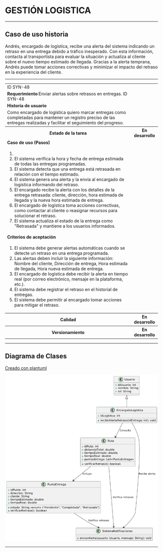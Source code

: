 # GESTIÓN LOGISTICA

------

## Caso de uso historia 
Andrés, encargado de logística, recibe una alerta del sistema indicando un retraso en una entrega debido a tráfico inesperado. Con esta información, contacta al transportista para evaluar la situación y actualiza al cliente sobre el nuevo tiempo estimado de llegada. Gracias a la alerta temprana, Andrés puede tomar acciones correctivas y minimizar el impacto del retraso en la experiencia del cliente.

---

<table id="customers">
  <tr class="idtext principal">
    <td>ID SYN-48</td>
  </tr>
  <tr class="single text">
    <td><strong>Requerimiento</strong>:Enviar alertas sobre retrasos en entregas. ID SYN-48</td>
  </tr>
  <tr class="single gray">
    <td><strong>Historia de usuario</strong></td>
  </tr>
  <tr class="single text">
    <td>Como encargado de logística quiero marcar entregas como completadas para mantener un registro preciso de las entregas realizadas y facilitar el seguimiento del progreso.
</td>
  </tr>
  <tr class="duo">
    <th class="gray"><strong>Estado de la tarea</strong></th>
    <th>En desarrollo</th>
  </tr>
  <tr class="single gray">
    <td><strong>Caso de uso (Pasos)</strong></td>
  </tr>
  <tr class="single text">
    <td>
        <ol>
            <li>
             <li>El sistema verifica la hora y fecha de entrega estimada de todas las entregas programadas.</li>
            <li>El sistema detecta que una entrega está retrasada en relación con el tiempo estimado.</li>
            <li>El sistema genera una alerta y la envía al encargado de logística informando del retraso.</li>
            <li>El encargado recibe la alerta con los detalles de la entrega retrasada: cliente, dirección, hora estimada de llegada y la nueva hora estimada de entrega.</li>
            <li>El encargado de logística toma acciones correctivas, como contactar al cliente o reasignar recursos para solucionar el retraso.</li>
            <li>El sistema actualiza el estado de la entrega como "Retrasada" y mantiene a los usuarios informados.</li>
          </ol>
   </td>
  </tr>
  <tr class="single gray">
    <td><strong>Criterios de aceptación</strong></td>
  </tr>
  <tr class="single text">
    <td>
        <ol>
              <li>El sistema debe generar alertas automáticas cuando se detecte un retraso en una entrega programada.</li>
              <li>Las alertas deben incluir la siguiente información: Nombre del cliente, Dirección de entrega, Hora estimada de llegada, Hora nueva estimada de entrega.</li>
              <li>El encargado de logística debe recibir la alerta en tiempo real (por correo electrónico, mensaje en la plataforma, etc.).</li>
              <li>El sistema debe registrar el retraso en el historial de entregas.</li>
              <li>El sistema debe permitir al encargado tomar acciones para mitigar el retraso.</li>
 <tr class="duo">
    <th class="gray"><strong>Calidad</strong></th>
    <th>En desarrollo</th>
  </tr>
  <tr class="duo">
    <th class="gray"><strong>Versionamiento</strong></th>
    <th>En desarrollo</th>
  </tr>
</table>


---
## Diagrama de Clases
[Creado con plantuml](https://plantuml.com/es/)

![Image title](./assets/images/syn-50.png)

---
 